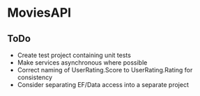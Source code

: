 # MoviesAPI

ToDo 
--------------------------------------------

* Create test project containing unit tests
* Make services asynchronous where possible
* Correct naming of UserRating.Score to UserRating.Rating for consistency
* Consider separating EF/Data access into a separate project
